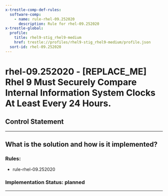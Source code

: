 ```yaml
---
x-trestle-comp-def-rules:
  software-comp:
    - name: rule-rhel-09.252020
      description: Rule for rhel-09.252020
x-trestle-global:
  profile:
    title: rhel9-stig_rhel9-medium
    href: trestle://profiles/rhel9-stig_rhel9-medium/profile.json
  sort-id: rhel-09.252020
---
```


# rhel-09.252020 - \[REPLACE_ME\] Rhel 9 Must Securely Compare Internal Information System Clocks At Least Every 24 Hours.

## Control Statement

______________________________________________________________________

## What is the solution and how is it implemented?

<!-- For implementation status enter one of: implemented, partial, planned, alternative, not-applicable -->

<!-- Note that the list of rules under ### Rules: is read-only and changes will not be captured after assembly to JSON -->

<!-- Add control implementation description here for control: rhel-09.252020 -->

### Rules:

  - rule-rhel-09.252020

### Implementation Status: planned

______________________________________________________________________
